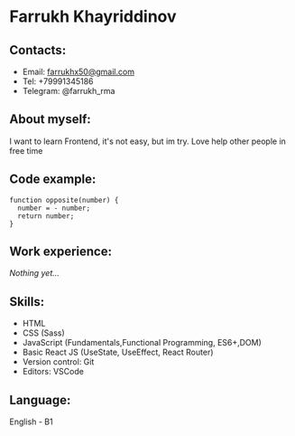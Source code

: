 # Farrukh Khayriddinov

## Contacts:
  * Email: farrukhx50@gmail.com
  * Tel: +79991345186
  * Telegram: @farrukh_rma

## About myself:
   I want to learn Frontend, it's not easy, but im try. Love help other people in free time

## Code example:
``` 
function opposite(number) {
  number = - number;
  return number;
}
```
## Work experience:
*Nothing yet…*

## Skills:
  * HTML
  * CSS (Sass)
  * JavaScript (Fundamentals,Functional Programming, ES6+,DOM)
  * Basic React JS (UseState, UseEffect, React Router)
  * Version control: Git
  * Editors: VSCode

## Language:
English - B1
